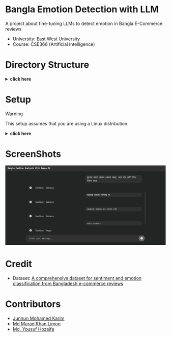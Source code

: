 # Bangla Emotion Detection with LLM

A project about fine-tuning LLMs to detect emotion in Bangla E-Commerce reviews

- University: East West University
- Course: CSE366 (Artificial Intelligence)

# Directory Structure

<details>
<summary><b>click here</b></summary>

```
EWU_CSE366_Emotion_Detection_Webapp
├── README.md
├── datasets
│   └── bangla_sentiment_and_emotion_analysis.csv
├── django_src
│   ├── db.sqlite3
│   ├── detection_app
│   │   ├── __init__.py
│   │   ├── admin.py
│   │   ├── apps.py
│   │   ├── migrations
│   │   │   ├── 0001_initial.py
│   │   │   └── __init__.py
│   │   ├── models.py
│   │   ├── static
│   │   ├── templates
│   │   │   └── detection_app
│   │   │       ├── base.html
│   │   │       └── home.html
│   │   ├── tests.py
│   │   ├── urls.py
│   │   └── views.py
│   ├── emotion_detection
│   │   ├── __init__.py
│   │   ├── asgi.py
│   │   ├── settings.py
│   │   ├── urls.py
│   │   └── wsgi.py
│   └── manage.py
├── docs
│   ├── cse366_project_details.pdf
│   ├── cse366_project_report__group_10.pdf
│   └── cse366_project_report_and_viva_guidelines.md
├── models
│   └── ollama_modelfile
├── notebooks
│   ├── finetune_gemma_2b_bangla_emotion_analysis__v1.1.0.ipynb
│   ├── finetune_gemma_2b_bangla_emotion_analysis__v3.3.1.ipynb
│   ├── finetune_gemma_2b_bangla_emotion_analysis__v3.4.0.ipynb
│   ├── finetune_gemma_2b_bangla_emotion_analysis__v3.4.1.ipynb
│   └── finetune_mistral_0.2_7b_bangla_emotion_analysis__v0.1.0.ipynb
├── requirements.txt
└── ss
    └── bangla_emotion_analysis.png
```

</details>

# Setup
> [!WARNING]  
> This setup assumes that you are using a Linux distribution.

<details>
<summary><b>click here</b></summary>

## Clone and Installation
- Install `python` using your package manager
- Install `ollama` following instructions from the official repo: [Ollama Github](https://github.com/ollama/ollama)
- Create a virtual environment in your preferred directory

    ```bash
    python -m venv bangla_emotion_llm
    ```

- Activate the virtual environment

    ```bash
    source bangla_emotion_llm
    ```

- Update `pip`

    ```bash
    python -m pip install --upgrade pip
    ```

- Clone this repo to your preferred directory

    ```bash
    git clone https://github.com/junnunkarim/EWU_CSE366_Emotion_Detection_Webapp
    ```

- Change current directory to the cloned directory

    ```bash
    cd EWU_CSE366_Emotion_Detection_Webapp
    ```

- Install necessary python libraries from the `requirements.txt`

    ```bash
    pip install -r requirements.txt
    ```

## Model Installation
- Download the model from this link - [emotion_analysis_gemma_2b__v3.4.0.gguf](https://drive.google.com/file/d/193nEIq3VgGzBaAgcFnTsOAmHvi7AW6gU/view)
- Move the downloaded model to the `models` directory
- Change directory to `models`

    ```bash
    cd models/
    ```

- Import the model using `ollama`

    ```bash
    ollama create "emotion_analysis_gemma_2b__v3.4.0" -f ollama_modelfile
    ```

- Change directory back to root of the cloned repo

    ```bash
    cd ../
    ```

## Start Server
- Open another terminal and start `ollama` server

    ```bash
    ollama serve
    ```

- In the original terminal, change directory to `django_src`

    ```bash
    cd django_src/
    ```

-  Start the django server

    ```bash
    python manage.py runserver
    ```

- Now you can visit the url `http://127.0.0.1:8000/` to see the test the fine-tuned LLM

</details>

# ScreenShots
![img](/ss/bangla_emotion_analysis.png)

# Credit
- Dataset: [A comprehensive dataset for sentiment and emotion classification from Bangladesh e-commerce reviews](https://www.sciencedirect.com/science/article/pii/S235234092400026X)

# Contributors
- [Junnun Mohamed Karim](https://www.github.com/junnunkarim)
- [Md Murad Khan Limon](https://github.com/muradkhanlimon)
- [Md. Yousuf Hozaifa](https://www.github.com/Yousuf-Hozaifa)
